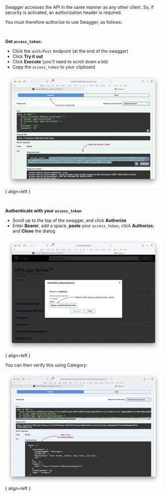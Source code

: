 Swagger accesses the API in the same manner as any other client.  So, if security is activated, an authorization header is required.

You must therefore authorize to use Swagger, as follows:

&nbsp;

**Get `access_token`:**

* Click the `auth/Post` endpoint (at the end of the swagger)
* Click **Try it out**
* Click **Execute** (you'll need to scroll down a bit)
* Copy the `access_token` to your clipboard

![Get access_token](images/security/token-get.png){ align=left }

&nbsp;

**Authenticate with your `access_token`**

* Scroll up to the top of the swagger, and click **Authorize**
* Enter **Bearer**, add a space, **paste** your `access_token`, click **Authorize**, and **Close** the dialog 

![Get access_token](images/security/token-auth.png){ align=left }

You can then verify this using Category:

![Role-based authorization](images/security/swagger-categories.png){ align=left }

